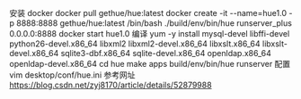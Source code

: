安装
	docker
		docker pull gethue/hue:latest
		docker create -it --name=hue1.0 -p 8888:8888 gethue/hue:latest /bin/bash
		./build/env/bin/hue runserver_plus 0.0.0.0:8888
		docker start hue1.0
	编译
		yum -y install mysql-devel libffi-devel python26-devel.x86_64 libxml2 libxml2-devel.x86_64 libxslt.x86_64 libxslt-devel.x86_64 sqlite3-dbf.x86_64 sqlite-devel.x86_64 openldap.x86_64 openldap-devel.x86_64
		cd hue
		make apps
		build/env/bin/hue runserver
配置
	vim desktop/conf/hue.ini
参考网址
	https://blog.csdn.net/zyj8170/article/details/52879988
		
		
		
		
		
		
		
		
		
		
		
		
		
		
		
		
		
		
		
		
		
		
		
		
		